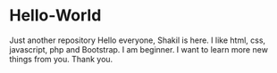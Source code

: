# Hello-World
Just another repository
Hello everyone, Shakil is here. I like html, css, javascript, php and Bootstrap. I am beginner. I want to learn more new things from you.
Thank you.
